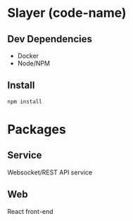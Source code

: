 # Slayer (code-name)


## Dev Dependencies
- Docker
- Node/NPM


## Install
```
npm install
```


# Packages

## Service
Websocket/REST API service

## Web
React front-end
